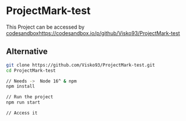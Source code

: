 # ProjectMark-test
This Project can be accessed by [codesandbox](https://codesandbox.io/p/github/Visko93/ProjectMark-test)https://codesandbox.io/p/github/Visko93/ProjectMark-test

## Alternative
```bash
git clone https://github.com/Visko93/ProjectMark-test.git
cd ProjectMark-test

// Needs ->  Node 16^ & npm
npm install

// Run the project
npm run start

// Access it
```
